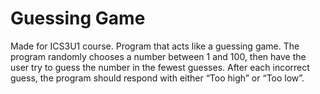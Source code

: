 <h1>Guessing Game</h1>
Made for ICS3U1 course.
Program that acts like a guessing game. 
The program randomly chooses a number between 1 and 100, then have the user try to guess the number in the fewest guesses. After each incorrect guess, the program should respond with either “Too high” or “Too low”.
